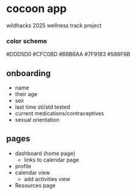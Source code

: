 # cocoon app

wildhacks 2025 wellness track project

### color scheme

#DDD5D0
#CFC0BD
#B8B8AA
#7F9183
#586F6B

## onboarding

- name
- their age
- sex
- last time sti/std tested
- current medications/contraceptives
- sexual orientation

## pages

- dashboard (home page)
  - links to calendar page
- profile
- calendar view
  - add activities view
- Resources page
